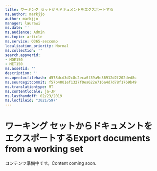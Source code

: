 ```yaml
---
title: ワーキング セットからドキュメントをエクスポートする
ms.author: markjjo
author: markjjo
manager: laurawi
ms.date: ''
ms.audience: Admin
ms.topic: article
ms.service: O365-seccomp
localization_priority: Normal
ms.collection: ''
search.appverid:
- MOE150
- MET150
ms.assetid: ''
description: ''
ms.openlocfilehash: d578dcd3d2c8c2eca6f39a9e36912d2f202ded8c
ms.sourcegitcommit: f57b4001ef1327f0ea622e716a4d7d78f1769b49
ms.translationtype: MT
ms.contentlocale: ja-JP
ms.lasthandoff: 02/23/2019
ms.locfileid: "30217597"
---
```

# <a name="export-documents-from-a-working-set"></a><span data-ttu-id="cda0f-102">ワーキング セットからドキュメントをエクスポートする</span><span class="sxs-lookup"><span data-stu-id="cda0f-102">Export documents from a working set</span></span>

<span data-ttu-id="cda0f-103">コンテンツ準備中です。</span><span class="sxs-lookup"><span data-stu-id="cda0f-103">Content coming soon.</span></span>